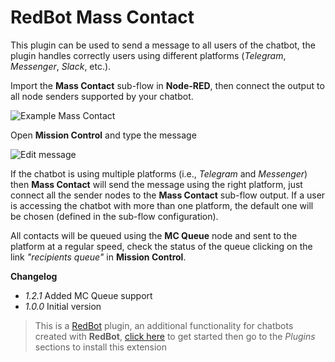 # RedBot Mass Contact

This plugin can be used to send a message to all users of the chatbot, the plugin handles correctly users using different platforms (*Telegram*, *Messenger*, *Slack*, etc.).

Import the **Mass Contact** sub-flow in **Node-RED**, then connect the output to all node senders supported by your chatbot.

![Example Mass Contact](https://dashboard.red-bot.io/assets/10b8d299-5237-47a1-bdd7-e318331ede34)

Open **Mission Control**  and type the message

![Edit message](https://dashboard.red-bot.io/assets/3fdfe959-52ce-418a-982f-03d205b6eccc)

If the chatbot is using multiple platforms (i.e., *Telegram* and *Messenger*) then **Mass Contact** will send the message using the right platform, just connect all the sender nodes to the **Mass Contact** sub-flow output. If a user is accessing the chatbot with more than one platform, the default one will be chosen (defined in the sub-flow configuration).

All contacts will be queued using the **MC Queue** node and sent to the platform at a regular speed, check the status of the queue clicking on the link *"recipients queue"* in **Mission Control**.

**Changelog**
- _1.2.1_ Added MC Queue support
- _1.0.0_ Initial version

> This is a [RedBot](https://red-bot.io/) plugin, an additional functionality for chatbots created with **RedBot**, [click here](https://red-bot.io/) to get started then go to the _Plugins_ sections to install this extension
